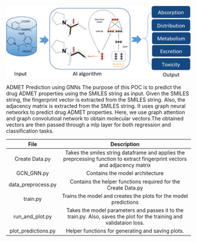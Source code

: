 
![Model](https://github.com/velagvk/ADMET_POC/blob/main/ADMET.png)


ADMET Prediction using GNNs
The purpose of this POC is to predict the drug ADMET properties using the SMILES string as input. Given the SMILES string, the fingerprint vector is extracted from the SMILES string. Also, the adjacency matrix is extracted from the SMILES string.  It uses graph neural networks to predict drug ADMET properties. Here, we use graph attention and graph convolutioal network to obtain molecular vectors.The obtained vectors are then passed through a mlp layer for both regression and classification tasks.

|File| Description|
|:------:|:-------:|
| Create Data.py |  Takes the smiles string dataframe and applies the preprcessing function to extract fingerprint vectors and adjacency matrix  |
| GCN_GNN.py     |  Contains the model architecture
|data_preprocess.py| Contains the helper functions required for the Create Data.py
|train.py| Trains the model and creates the plots for the model predictions|
|run_and_plot.py| Takes the model parameters and passes it to the train.py. Also, saves the plot for the training and validataion loss.
|plot_predictions.py| Helper functions for generating and saving plots.




